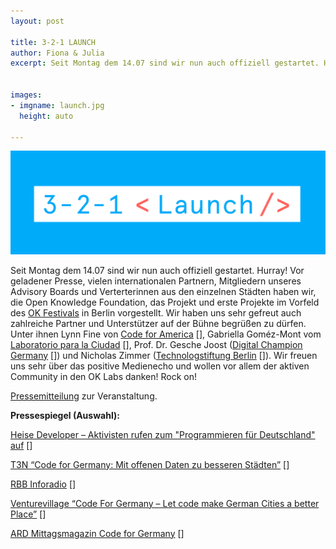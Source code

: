 ```yaml
---
layout: post

title: 3-2-1 LAUNCH
author: Fiona & Julia
excerpt: Seit Montag dem 14.07 sind wir nun auch offiziell gestartet. Hurray! 


images:
- imgname: launch.jpg
  height: auto

---
```


![launch](/assets/blog/launch.jpg)

Seit Montag dem 14.07 sind wir nun auch offiziell gestartet. Hurray! 
Vor geladener Presse, vielen internationalen Partnern, Mitgliedern unseres Advisory Boards und Verterterinnen aus den einzelnen Städten haben wir, die Open Knowledge Foundation, das Projekt und erste Projekte im Vorfeld des [OK Festivals] in Berlin vorgestellt. Wir haben uns sehr gefreut auch zahlreiche Partner und Unterstützer auf der Bühne begrüßen zu dürfen. Unter ihnen Lynn Fine von [Code for America] [], Gabriella Goméz-Mont vom [Laboratorio para la Ciudad] [], Prof. Dr. Gesche Joost ([Digital Champion Germany] []) und Nicholas Zimmer ([Technologstiftung Berlin] []).
Wir freuen uns sehr über das positive Medienecho und wollen vor allem der aktiven Community in den OK Labs danken! Rock on!




[Pressemitteilung][] zur Veranstaltung.




**Pressespiegel (Auswahl):**

[Heise Developer – Aktivisten rufen zum "Programmieren für Deutschland" auf] [] 

[T3N “Code for Germany: Mit offenen Daten zu besseren Städten”] []

[RBB Inforadio] []

[Venturevillage “Code For Germany – Let code make German Cities a better Place”] []

[ARD Mittagsmagazin Code for Germany] []


[Pressemitteilung]: http://us5.campaign-archive2.com/?u=929f1e07936386d34833e20d1&id=c6b9c30dd9&e=[UNIQID]
[Heise Developer – Aktivisten rufen zum "Programmieren für Deutschland" auf]: http://www.heise.de/developer/meldung/Aktivisten-rufen-zum-Programmieren-fuer-Deutschland-auf-2260561.html
[T3N “Code for Germany: Mit offenen Daten zu besseren Städten”]: http://t3n.de/news/code-germany-open-data-civic-tech-557030/
[RBB Inforadio]: http://www.inforadio.de/programm/schema/sendungen/netzfischeer/201407/code-for-germany.html
[Venturevillage “Code For Germany – Let code make German Cities a better Place”]: http://venturevillage.eu/code-for-germany-let-code-make-german-cities-a-better-place
[ARD Mittagsmagazin Code for Germany]: http://www.ardmediathek.de/tv/Mittagsmagazin/Code-for-Germany/Das-Erste/Video?documentId=22418702&bcastId=314636
[Code for America]: http://codeforamerica.org/
[Laboratorio para la Ciudad]: http://labplc.mx/
[Digital Champion Germany]: http://ec.europa.eu/digital-agenda/en/digital-champions
[Technologstiftung Berlin]: http://www.tsb-berlin.de/
[OK Festivals]: http://2014.okfestival.org/




